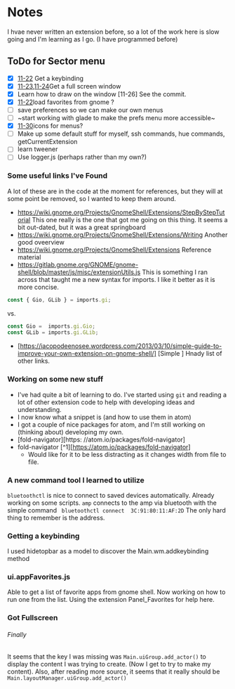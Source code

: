 # Notes

I hvae never written an extension before, so a lot of the work here is slow going and I'm learning as I go. (I have programmed before)
## ToDo for Sector menu
- [x] [11-22](#getting-a-keybinding) Get a keybinding
- [X] [11-23,11-24](#got-fullscreen)Get a full screen window
- [X] Learn how to draw on the window [11-26] See the commit.
- [x] [11-22](ui.appFavorites.js)load favorites from gnome ?
- [ ] save preferences so we can make our own menus
- [ ] ~start working with glade to make the prefs menu more accessible~
- [X] [11-30](sortof)icons for menus?
- [ ] Make up some default stuff for myself, ssh commands, hue commands, getCurrentExtension
- [ ] learn tweener
- [ ] Use logger.js (perhaps rather than my own?)

### Some useful links I've Found
A lot of these are in the code at the moment for references, but they will at some point be removed, so I wanted to keep them around.
* https://wiki.gnome.org/Projects/GnomeShell/Extensions/StepByStepTutorial This one really is the one that got me going on this thing. It seems a bit out-dated, but it was a great springboard
* https://wiki.gnome.org/Projects/GnomeShell/Extensions/Writing Another good oveerview
* https://wiki.gnome.org/Projects/GnomeShell/Extensions Reference material
* https://gitlab.gnome.org/GNOME/gnome-shell/blob/master/js/misc/extensionUtils.js This is something I ran across that taught me a new syntax for imports. I like it better as it is more concise.
```JavaScript
const { Gio, GLib } = imports.gi;
```
vs.
```JavaScript
const Gio =  imports.gi.Gio;
const GLib = imports.gi.GLib;
```
* [https://iacopodeenosee.wordpress.com/2013/03/10/simple-guide-to-improve-your-own-extension-on-gnome-shell/] [Simple ] Hnady list of other links.

### Working on some new stuff
- I've had quite a bit of learning to do. I've started using `git` and reading a lot of other extension code to help with developing ideas and understanding.
- I now know what a snippet is (and how to use them in atom)
- I got a couple of nice packages for atom, and I'm still working on (thinking about) developing my own.
- [fold-navigator][https:   //atom.io/packages/fold-navigator]
- fold-navigator [^1][https://atom.io/packages/fold-navigator]
    - Would like for it to be less distracting as it changes width from file to file.

### A new command tool I learned to utilize
`bluetoothctl` is nice to connect to saved devices automatically. Already working on some scripts.
`amp` connects to the amp via bluetooth with the simple command `
bluetoothctl connect  3C:91:80:11:AF:2D` The only hard thing to remember is the address.



### Getting a keybinding
I used hidetopbar as a model to discover the Main.wm.addkeybinding method

### ui.appFavorites.js
Able to get a list of favorite apps from gnome shell. Now working on how to run one from the list. Using the extension Panel_Favorites for help here.

### Got Fullscreen
###### Finally
It seems that the key I was missing was `Main.uiGroup.add_actor()` to display the content I was trying to create. (Now I get to try to make my content). Also, after reading more source, it seems that it really should be `Main.layoutManager.uiGroup.add_actor()`
